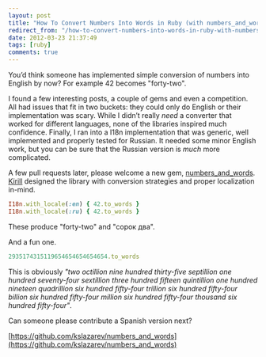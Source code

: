 ```yaml
---
layout: post
title: "How To Convert Numbers Into Words in Ruby (with numbers_and_words)"
redirect_from: "/how-to-convert-numbers-into-words-in-ruby-with-numbersandwords/"
date: 2012-03-23 21:37:49
tags: [ruby]
comments: true
---
```

You’d think someone has implemented simple conversion of numbers into English by now? For example 42 becomes "forty-two".

I found a few interesting posts, a couple of gems and even a competition. All had issues that fit in two buckets: they could only do English or their implementation was scary. While I didn’t really _need_ a converter that worked for different languages, none of the libraries inspired much confidence. Finally, I ran into a I18n implementation that was generic, well implemented and properly tested for Russian. It needed some minor English work, but you can be sure that the Russian version is _much_ more complicated.

A few pull requests later, please welcome a new gem, [numbers_and_words](https://github.com/kslazarev/numbers_and_words). [Kirill](https://github.com/kslazarev/) designed the library with conversion strategies and proper localization in-mind.

```ruby
I18n.with_locale(:en) { 42.to_words }
I18n.with_locale(:ru) { 42.to_words }
```

These produce "forty-two" and "сорок два".

And a fun one.

```ruby
2935174315119654654654654654.to_words
```

This is obviously _"two octillion nine hundred thirty-five septillion one hundred seventy-four sextillion three hundred fifteen quintillion one hundred nineteen quadrillion six hundred fifty-four trillion six hundred fifty-four billion six hundred fifty-four million six hundred fifty-four thousand six hundred fifty-four"_.

Can someone please contribute a Spanish version next?

[https://github.com/kslazarev/numbers_and_words](https://github.com/kslazarev/numbers_and_words)
